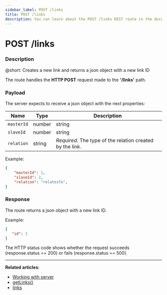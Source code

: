 ```yaml
---
sidebar_label: POST /links
title: POST /links
description: You can learn about the POST /links REST route in the documentation of the DHTMLX JavaScript Kanban library. Browse developer guides and API reference, try out code examples and live demos, and download a free 30-day evaluation version of DHTMLX Kanban.
---
```


# POST /links

### Description

@short: Creates a new link and returns a json object with a new link ID

The route handles the **HTTP POST** request made to the **'/links'** path.

### Payload

The server expects to receive a json object with the next properties:

| Name        | Type            | Description |
| ----------- | --------------- | ----------- |
| `masterId`  |  number|string  | *Required*. The ID of a master link.|
| `slaveId`   |  number|string  | *Required*. The ID of a slave link.|
| `relation`  |  string         | *Required*. The type of the relation created by the link.|

Example:

~~~json
{
    "masterId": 1,
    "slaveId": 2,
    "relation": "relatesTo",
}
~~~

### Response

The route returns a json object with a new link ID.

Example:

~~~json
{ 
   "id": 1
}
~~~

The HTTP status code shows whether the request succeeds (response.status == 200) or fails (response.status == 500).

---

**Related articles**:
- [Working with server](guides/working_with_server.md)
- [getLinks()](api/provider/rest_methods/js_kanban_getlinks_method.md)
- [links](api/config/js_kanban_links_config.md)